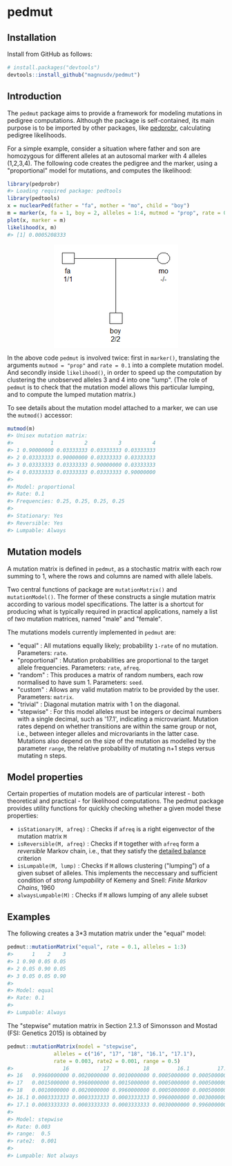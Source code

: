 <!-- README.md is generated from README.Rmd. Please edit that file -->
pedmut
======

Installation
------------

Install from GitHub as follows:

``` r
# install.packages("devtools")
devtools::install_github("magnusdv/pedmut")
```

Introduction
------------

The `pedmut` package aims to provide a framework for modeling mutations in pedigree computations. Although the package is self-contained, its main purpose is to be imported by other packages, like [pedprobr](https://github.com/magnusdv/pedprobr), calculating pedigree likelihoods.

For a simple example, consider a situation where father and son are homozygous for different alleles at an autosomal marker with 4 alleles (1,2,3,4). The following code creates the pedigree and the marker, using a "proportional" model for mutations, and computes the likelihood:

``` r
library(pedprobr)
#> Loading required package: pedtools
library(pedtools)
x = nuclearPed(father = "fa", mother = "mo", child = "boy")
m = marker(x, fa = 1, boy = 2, alleles = 1:4, mutmod = "prop", rate = 0.1)
plot(x, marker = m)
likelihood(x, m)
#> [1] 0.0005208333
```

<img src="man/figures/README-unnamed-chunk-4-1.png" style="display: block; margin: auto;" />

In the above code `pedmut` is involved twice: first in `marker()`, translating the arguments `mutmod = "prop"` and `rate = 0.1` into a complete mutation model. And secondly inside `likelihood()`, in order to speed up the computation by clustering the unobserved alleles 3 and 4 into one "lump". (The role of `pedmut` is to check that the mutation model allows this particular lumping, and to compute the lumped mutation matrix.)

To see details about the mutation model attached to a marker, we can use the `mutmod()` accessor:

``` r
mutmod(m)
#> Unisex mutation matrix:
#>            1          2          3          4
#> 1 0.90000000 0.03333333 0.03333333 0.03333333
#> 2 0.03333333 0.90000000 0.03333333 0.03333333
#> 3 0.03333333 0.03333333 0.90000000 0.03333333
#> 4 0.03333333 0.03333333 0.03333333 0.90000000
#> 
#> Model: proportional 
#> Rate: 0.1 
#> Frequencies: 0.25, 0.25, 0.25, 0.25 
#> 
#> Stationary: Yes 
#> Reversible: Yes 
#> Lumpable: Always
```

Mutation models
---------------

A mutation matrix is defined in `pedmut`, as a stochastic matrix with each row summing to 1, where the rows and columns are named with allele labels.

Two central functions of package are `mutationMatrix()` and `mutationModel()`. The former of these constructs a single mutation matrix according to various model specifications. The latter is a shortcut for producing what is typically required in practical applications, namely a list of *two* mutation matrices, named "male" and "female".

The mutations models currently implemented in `pedmut` are:

-   "equal" : All mutations equally likely; probability `1-rate` of no mutation. Parameters: `rate`.
-   "proportional" : Mutation probabilities are proportional to the target allele frequencies. Parameters: `rate`, `afreq`.
-   "random" : This produces a matrix of random numbers, each row normalised to have sum 1. Parameters: `seed`.
-   "custom" : Allows any valid mutation matrix to be provided by the user. Parameters: `matrix`.
-   "trivial" : Diagonal mutation matrix with 1 on the diagonal.
-   "stepwise" : For this model alleles must be integers or decimal numbers with a single decimal, such as '17.1', indicating a microvariant. Mutation rates depend on whether transitions are within the same group or not, i.e., between integer alleles and microvariants in the latter case. Mutations also depend on the size of the mutation as modelled by the parameter `range`, the relative probability of mutating n+1 steps versus mutating n steps.

Model properties
----------------

Certain properties of mutation models are of particular interest - both theoretical and practical - for likelihood computations. The pedmut package provides utility functions for quickly checking whether a given model these properties:

-   `isStationary(M, afreq)` : Checks if `afreq` is a right eigenvector of the mutation matrix `M`
-   `isReversible(M, afreq)` : Checks if `M` together with `afreq` form a *reversible* Markov chain, i.e., that they satisfy the [detailed balance](https://en.wikipedia.org/wiki/Detailed_balance) criterion
-   `isLumpable(M, lump)` : Checks if `M` allows clustering ("lumping") of a given subset of alleles. This implements the neccessary and sufficient condition of *strong lumpability* of Kemeny and Snell: *Finite Markov Chains*, 1960
-   `alwaysLumpable(M)` : Checks if `M` allows lumping of any allele subset

Examples
--------

The following creates a 3\*3 mutation matrix under the "equal" model:

``` r
pedmut::mutationMatrix("equal", rate = 0.1, alleles = 1:3)
#>      1    2    3
#> 1 0.90 0.05 0.05
#> 2 0.05 0.90 0.05
#> 3 0.05 0.05 0.90
#> 
#> Model: equal 
#> Rate: 0.1 
#> 
#> Lumpable: Always
```

The "stepwise" mutation matrix in Section 2.1.3 of Simonsson and Mostad (FSI: Genetics 2015) is obtained by

``` r
pedmut::mutationMatrix(model = "stepwise",
               alleles = c("16", "17", "18", "16.1", "17.1"),
               rate = 0.003, rate2 = 0.001, range = 0.5)
#>                16           17           18         16.1         17.1
#> 16   0.9960000000 0.0020000000 0.0010000000 0.0005000000 0.0005000000
#> 17   0.0015000000 0.9960000000 0.0015000000 0.0005000000 0.0005000000
#> 18   0.0010000000 0.0020000000 0.9960000000 0.0005000000 0.0005000000
#> 16.1 0.0003333333 0.0003333333 0.0003333333 0.9960000000 0.0030000000
#> 17.1 0.0003333333 0.0003333333 0.0003333333 0.0030000000 0.9960000000
#> 
#> Model: stepwise 
#> Rate: 0.003 
#> range:  0.5 
#> rate2:  0.001 
#> 
#> Lumpable: Not always
```
